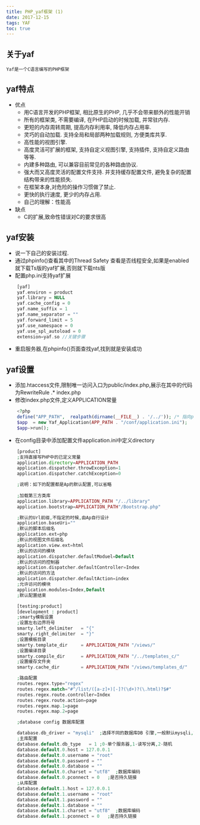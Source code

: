```yaml
---
title: PHP_yaf框架 (1)
date: 2017-12-15
tags: YAF
toc: true
---
```


## 关于yaf
    Yaf是一个C语言编写的PHP框架

## yaf特点
- 优点
    * 用C语言开发的PHP框架, 相比原生的PHP, 几乎不会带来额外的性能开销
    * 所有的框架类, 不需要编译, 在PHP启动的时候加载, 并常驻内存.
    * 更短的内存周转周期, 提高内存利用率, 降低内存占用率.
    * 灵巧的自动加载. 支持全局和局部两种加载规则, 方便类库共享.
    * 高性能的视图引擎.
    * 高度灵活可扩展的框架, 支持自定义视图引擎, 支持插件, 支持自定义路由等等.
    * 内建多种路由, 可以兼容目前常见的各种路由协议.
    * 强大而又高度灵活的配置文件支持. 并支持缓存配置文件, 避免复杂的配置结构带来的性能损失.
    * 在框架本身,对危险的操作习惯做了禁止.
    * 更快的执行速度, 更少的内存占用.
    * 自己的理解：性能高
- 缺点
    * C的扩展,致命性错误对C的要求很高

<!-- more -->

## yaf安装
- 说一下自己的安装过程.
- 通过phpinfo()查看其中的Thread Safety 查看是否线程安全,如果是enabled就下载Ts版的yaf扩展,否则就下载nts版
- 配置php.ini支持yaf扩展

```php
    [yaf]
    yaf.environ = product
    yaf.library = NULL
    yaf.cache_config = 0
    yaf.name_suffix = 1
    yaf.name_separator = ""
    yaf.forward_limit = 5
    yaf.use_namespace = 0
    yaf.use_spl_autoload = 0
    extension=yaf.so //关键步骤
```

- 重启服务器,在phpinfo()页面查找yaf,找到就是安装成功

## yaf设置

- 添加.htaccess文件,限制唯一访问入口为public/index.php,展示在其中的代码为RewriteRule .* index.php
- 修改index.php文件,定义APPLICATION常量

```php
    <?php
    define("APP_PATH",  realpath(dirname(__FILE__) . '/../')); /* 指向public的上一级 */
    $app  = new Yaf_Application(APP_PATH . "/conf/application.ini");
    $app->run();
```

- 在config目录中添加配置文件application.ini中定义directory

```php 
    [product]
    ;支持直接写PHP中的已定义常量
    application.directory=APPLICATION_PATH
    application.dispatcher.throwException=1
    application.dispatcher.catchException=0

    ;说明：如下的配置都是Ap的默认配置,可以省略
    
    ;加载第三方类库
    application.library=APPLICATION_PATH "/../library"
    application.bootstrap=APPLICATION_PATH"/Bootstrap.php"

    ;默认的Url前缀,不指定的时候,由Ap自行设计
    application.baseUri=""
    ;默认的脚本后缀名
    application.ext=php
    ;默认的视图文件后缀名
    application.view.ext=html
    ;默认的访问的模块
    application.dispatcher.defaultModuel=Default
    ;默认的访问的控制器
    application.dispatcher.defaultController=Index
    ;默认的访问的方法 
    application.dispatcher.defaultAction=index
    ;允许访问的模块
    application.modules=Index,Default
    ;默认配置结束

    [testing:product]
    [development : product]
    ;smarty模板设置
    ;设置左右边界符号
    smarty.left_delimiter   = "{"
    smarty.right_delimiter  = "}"
    ;设置模板目录
    smarty.template_dir     = APPLICATION_PATH "/views/"
    ;设置编译目录
    smarty.compile_dir      = APPLICATION_PATH "/../templates_c/"
    ;设置缓存文件夹
    smarty.cache_dir        = APPLICATION_PATH "/views/templates_d/"

    ;路由配置
    routes.regex.type="regex"
    routes.regex.match="#^/list/([a-z]+)[-]?(\d+)?(\.html)?$#"
    routes.regex.route.controller=Index
    routes.regex.route.action=page
    routes.regex.map.1=page
    routes.regex.map.2=page

    ;database config 数据库配置

    database.db_driver = "mysqli"  ;选择不同的数据库DB 引擎,一般默认mysqli,或者mysql,pdo
    ;主库配置
    database.default.db_type   = 1 ;0-单个服务器,1-读写分离,2-随机
    database.default.0.host = 127.0.0.1
    database.default.0.username = "root"
    database.default.0.password = ""
    database.default.0.database = ""
    database.default.0.charset = "utf8"  ;数据库编码
    database.default.0.pconnect = 0   ;是否持久链接
    ;从库配置
    database.default.1.host = 127.0.0.1
    database.default.1.username = "root"
    database.default.1.password = ""
    database.default.1.database = ""
    database.default.1.charset = "utf8"  ;数据库编码
    database.default.1.pconnect = 0   ;是否持久链接
```

